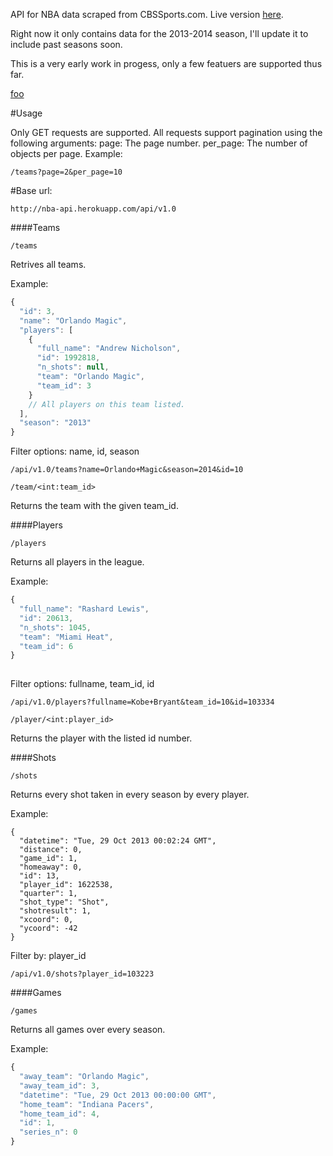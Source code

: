 API for NBA data scraped from CBSSports.com. Live version [here](http://nba-api.herokuapp.com). 

Right now it only contains data for the 2013-2014 season, I'll update it to include past seasons soon.

This is a very early work in progess, only a few featuers are supported thus far.

[foo](nba-api/models.py)

#Usage

Only GET requests are supported. All requests support pagination using the following arguments:
page: The page number.
per_page: The number of objects per page.
Example:
```
/teams?page=2&per_page=10
```

#Base url:
```
http://nba-api.herokuapp.com/api/v1.0
```

####Teams
```
/teams
```
Retrives all teams.

Example:
```Javascript
{
  "id": 3, 
  "name": "Orlando Magic", 
  "players": [
    {
      "full_name": "Andrew Nicholson", 
      "id": 1992818, 
      "n_shots": null, 
      "team": "Orlando Magic", 
      "team_id": 3
    } 
    // All players on this team listed.
  ], 
  "season": "2013"
}
```

Filter options: name, id, season
```
/api/v1.0/teams?name=Orlando+Magic&season=2014&id=10
```

```
/team/<int:team_id>
```
Returns the team with the given team_id.

####Players

```
/players
```
Returns all players in the league.

Example:
```Javascript
{
  "full_name": "Rashard Lewis", 
  "id": 20613, 
  "n_shots": 1045, 
  "team": "Miami Heat", 
  "team_id": 6
}
 
```

Filter options: fullname, team_id, id
```
/api/v1.0/players?fullname=Kobe+Bryant&team_id=10&id=103334
```


```
/player/<int:player_id>
```

Returns the player with the listed id number.

####Shots

```
/shots
```
Returns every shot taken in every season by every player.

Example:
```Javscript
{
  "datetime": "Tue, 29 Oct 2013 00:02:24 GMT", 
  "distance": 0, 
  "game_id": 1, 
  "homeaway": 0, 
  "id": 13, 
  "player_id": 1622538, 
  "quarter": 1, 
  "shot_type": "Shot", 
  "shotresult": 1, 
  "xcoord": 0, 
  "ycoord": -42
}
```

Filter by: player_id
```
/api/v1.0/shots?player_id=103223
```

####Games
```
/games
```
Returns all games over every season.

Example:
```Javascript
{
  "away_team": "Orlando Magic", 
  "away_team_id": 3, 
  "datetime": "Tue, 29 Oct 2013 00:00:00 GMT", 
  "home_team": "Indiana Pacers", 
  "home_team_id": 4, 
  "id": 1, 
  "series_n": 0
}
```

